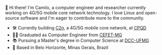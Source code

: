 :wave: Hi there! I'm Camilo, a computer engineer and researcher currently working on 4G/5G mobile core network technology.
I love Linux and open-source software and I'm eager to contribute more to the community.

- :hammer_and_wrench: Currently building [C2n](https://www.cpqd.com.br/en/solucoes/c2n/), a 4G/5G mobile core network, at [CPQD](https://www.cpqd.com.br/en)
- :man_student: Graduated as Computer Engineer from [CEFET-MG](https://www.cefetmg.br/)
- :books: Pursuing a Master's degree in Computer Science at [DCC-UFMG](https://dcc.ufmg.br/)
- :round_pushpin: Based in Belo Horizonte, Minas Gerais, Brazil
